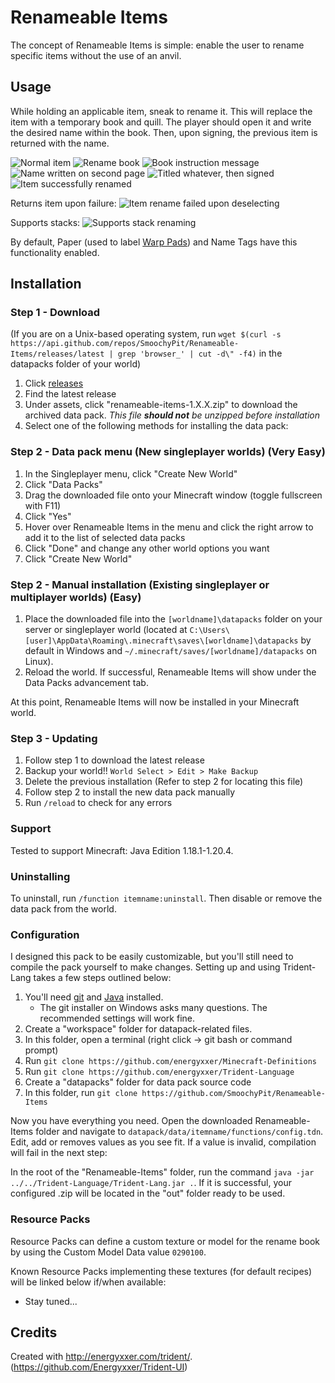 # Renameable Items

The concept of Renameable Items is simple: enable the user to rename specific items without the use of an anvil. 

## Usage

While holding an applicable item, sneak to rename it. This will replace the item with a temporary book and quill. The player should open it and write the desired name within the book. Then, upon signing, the previous item is returned with the name.

![Normal item](https://i.imgur.com/F0q6cEQ.png)
![Rename book](https://i.imgur.com/pPWQPX8.png)
![Book instruction message](https://i.imgur.com/B45cqHh.png)
![Name written on second page](https://i.imgur.com/Q4gNW7F.png)
![Titled whatever, then signed](https://i.imgur.com/nZ331jY.png)
![Item successfully renamed](https://i.imgur.com/cwuwGpZ.png)

Returns item upon failure:
![Item rename failed upon deselecting](https://i.imgur.com/6G1yZiz.png)

Supports stacks:
![Supports stack renaming](https://i.imgur.com/vH5yu3t.png)

By default, Paper (used to label [Warp Pads](https://github.com/SmoochyPit/Warp-Pads-Rewrite)) and Name Tags have this functionality enabled.

## Installation
### Step 1 - Download

(If you are on a Unix-based operating system, run `wget $(curl -s https://api.github.com/repos/SmoochyPit/Renameable-Items/releases/latest | grep 'browser_' | cut -d\" -f4)` in the datapacks folder of your world)

1. Click [releases](https://github.com/SmoochyPit/Renameable-Items/releases)
2. Find the latest release
3. Under assets, click "renameable-items-1.X.X.zip" to download the archived data pack. *This file **should not** be unzipped before installation*
4. Select one of the following methods for installing the data pack:

### Step 2 - Data pack menu (New singleplayer worlds) (Very Easy)

1. In the Singleplayer menu, click "Create New World"
2. Click "Data Packs"
3. Drag the downloaded file onto your Minecraft window (toggle fullscreen with F11)
4. Click "Yes"
5. Hover over Renameable Items in the menu and click the right arrow to add it to the list of selected data packs
6. Click "Done" and change any other world options you want
7. Click "Create New World"

### Step 2 - Manual installation (Existing singleplayer or multiplayer worlds) (Easy)

1. Place the downloaded file into the `[worldname]\datapacks` folder on your server or singleplayer world (located at `C:\Users\[user]\AppData\Roaming\.minecraft\saves\[worldname]\datapacks` by default in Windows and `~/.minecraft/saves/[worldname]/datapacks` on Linux).
2. Reload the world. If successful, Renameable Items will show under the Data Packs advancement tab.

At this point, Renameable Items will now be installed in your Minecraft world.

### Step 3 - Updating

1. Follow step 1 to download the latest release
2. Backup your world!! `World Select > Edit > Make Backup`
3. Delete the previous installation (Refer to step 2 for locating this file)
4. Follow step 2 to install the new data pack manually
5. Run `/reload` to check for any errors

### Support

Tested to support Minecraft: Java Edition 1.18.1-1.20.4.

### Uninstalling

To uninstall, run `/function itemname:uninstall`. Then disable or remove the data pack from the world.

### Configuration

I designed this pack to be easily customizable, but you'll still need to compile the pack yourself to make changes. Setting up and using Trident-Lang takes a few steps outlined below:

1. You'll need [git](https://git-scm.com/) and [Java](https://www.java.com/en/) installed.
    * The git installer on Windows asks many questions. The recommended settings will work fine.
2. Create a "workspace" folder for datapack-related files.
3. In this folder, open a terminal (right click -> git bash or command prompt)
4. Run `git clone https://github.com/energyxxer/Minecraft-Definitions`
5. Run `git clone https://github.com/energyxxer/Trident-Language`
6. Create a "datapacks" folder for data pack source code
7. In this folder, run `git clone https://github.com/SmoochyPit/Renameable-Items`

Now you have everything you need. Open the downloaded Renameable-Items folder and navigate to `datapack/data/itemname/functions/config.tdn`. Edit, add or removes values as you see fit. If a value is invalid, compilation will fail in the next step:

In the root of the "Renameable-Items" folder, run the command `java -jar ../../Trident-Language/Trident-Lang.jar .`. If it is successful, your configured .zip will be located in the "out" folder ready to be used.

### Resource Packs

Resource Packs can define a custom texture or model for the rename book by using the Custom Model Data value `0290100`.

Known Resource Packs implementing these textures (for default recipes) will be linked below if/when available:

* Stay tuned...

## Credits

Created with http://energyxxer.com/trident/. (https://github.com/Energyxxer/Trident-UI)
